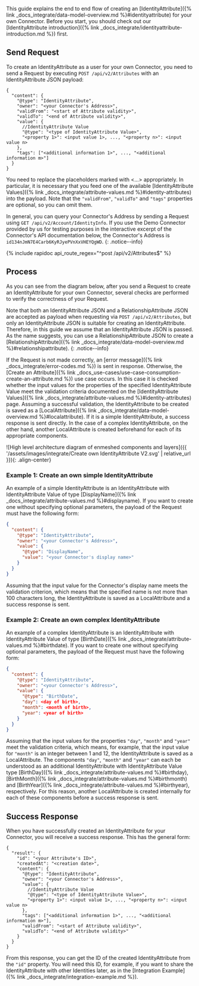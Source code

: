 This guide explains the end to end flow of creating an [IdentityAttribute]({% link _docs_integrate/data-model-overview.md %}#identityattribute) for your own Connector. Before you start, you should check out our [IdentityAttribute introduction]({% link _docs_integrate/identityattribute-introduction.md %}) first.

## Send Request

To create an IdentityAttribute as a user for your own Connector, you need to send a Request by executing `POST /api/v2/Attributes` with an IdentityAttribute JSON payload:

```jsonc
{
  "content": {
    "@type": "IdentityAttribute",
    "owner": "<your Connector's Address>",
    "validFrom": "<start of Attribute validity>",
    "validTo": "<end of Attribute validity>",
    "value": {
      //IdentityAttribute Value
      "@type": "<type of IdentityAttribute Value>",
      "<property 1>": <input value 1>, ..., "<property n>": <input value n>
    },
    "tags": ["<additional information 1>", ..., "<additional information m>"]
  }
}
```

You need to replace the placeholders marked with <...> appropriately. In particular, it is necessary that you feed one of the available [IdentityAttribute Values]({% link _docs_integrate/attribute-values.md %}#identity-attributes) into the payload. Note that the `"validFrom"`, `"validTo"` and `"tags"` properties are optional, so you can omit them.

In general, you can query your Connector's Address by sending a Request using `GET /api/v2/Account/IdentityInfo`. If you use the Demo Connector provided by us for testing purposes in the interactive excerpt of the Connector's API documentation below, the Connector's Address is `id134nJmN7E4Carb6KyRJyePVnXxVHEYQgWD`.
{: .notice--info}

{% include rapidoc api_route_regex="^post /api/v2/Attributes$" %}

## Process

As you can see from the diagram below, after you send a Request to create an IdentityAttribute for your own Connector, several checks are performed to verify the correctness of your Request.

Note that both an IdentityAttribute JSON and a RelationshipAttribute JSON are accepted as payload when requesting via `POST /api/v2/Attributes`, but only an IdentityAttribute JSON is suitable for creating an IdentityAttribute. Therefore, in this guide we assume that an IdentityAttribute JSON is passed. As the name suggests, you can use a RelationshipAttribute JSON to create a [RelationshipAttribute]({% link _docs_integrate/data-model-overview.md %}#relationshipattribute).
{: .notice--info}

If the Request is not made correctly, an [error message]({% link _docs_integrate/error-codes.md %}) is sent in response. Otherwise, the [Create an Attribute]({% link _docs_use-cases/use-case-consumption-create-an-attribute.md %}) use case occurs. In this case it is checked whether the input values for the properties of the specified IdentityAttribute Value meet the validation criteria documented on the [IdentityAttribute Values]({% link _docs_integrate/attribute-values.md %}#identity-attributes) page. Assuming a successful validation, the IdentityAttribute to be created is saved as a [LocalAttribute]({% link _docs_integrate/data-model-overview.md %}#localattribute). If it is a simple IdentityAttribute, a success response is sent directly. In the case of a complex IdentityAttribute, on the other hand, another LocalAttribute is created beforehand for each of its appropriate components.

![High level architecture diagram of enmeshed components and layers]({{ '/assets/images/integrate/Create own IdentityAttribute V2.svg' | relative_url }}){: .align-center}

### Example 1: Create an own simple IdentityAttribute

An example of a simple IdentityAttribute is an IdentityAttribute with IdentityAttribute Value of type [DisplayName]({% link _docs_integrate/attribute-values.md %}#displayname). If you want to create one without specifying optional parameters, the payload of the Request must have the following form:

```json
{
  "content": {
    "@type": "IdentityAttribute",
    "owner": "<your Connector's Address>",
    "value": {
      "@type": "DisplayName",
      "value": "<your Connector's display name>"
    }
  }
}
```

Assuming that the input value for the Connector's display name meets the validation criterion, which means that the specified name is not more than 100 characters long, the IdentityAttribute is saved as a LocalAttribute and a success response is sent.

### Example 2: Create an own complex IdentityAttribute

An example of a complex IdentityAttribute is an IdentityAttribute with IdentityAttribute Value of type [BirthDate]({% link _docs_integrate/attribute-values.md %}#birthdate). If you want to create one without specifying optional parameters, the payload of the Request must have the following form:

```json
{
  "content": {
    "@type": "IdentityAttribute",
    "owner": "<your Connector's Address>",
    "value": {
      "@type": "BirthDate",
      "day": <day of birth>,
      "month": <month of birth>,
      "year": <year of birth>
    }
  }
}
```

Assuming that the input values ​​for the properties `"day"`, `"month"` and `"year"` meet the validation criteria, which means, for example, that the input value for `"month"` is an integer between 1 and 12, the IdentityAttribute is saved as a LocalAttribute. The components `"day"`, `"month"` and `"year"` can each be understood as an additional IdentityAttribute with IdentityAttribute Value type [BirthDay]({% link _docs_integrate/attribute-values.md %}#birthday), [BirthMonth]({% link _docs_integrate/attribute-values.md %}#birthmonth) and [BirthYear]({% link _docs_integrate/attribute-values.md %}#birthyear), respectively. For this reason, another LocalAttribute is created internally for each of these components before a success response is sent.

## Success Response

When you have successfully created an IdentityAttribute for your Connector, you will receive a success response. This has the general form:

```jsonc
{
  "result": {
    "id": "<your Attribute's ID>",
    "createdAt": "<creation date>",
    "content": {
      "@type": "IdentityAttribute",
      "owner": "<your Connector's Address>",
      "value": {
        //IdentityAttribute Value
        "@type": "<type of IdentityAttribute Value>",
        "<property 1>": <input value 1>, ..., "<property n>": <input value n>
      },
      "tags": ["<additional information 1>", ..., "<additional information m>"],
      "validFrom": "<start of Attribute validity>",
      "validTo": "<end of Attribute validity>"
    }
  }
}
```

From this response, you can get the ID of the created IdentityAttribute from the `"id"` property. You will need this ID, for example, if you want to share the IdentityAttribute with other Identities later, as in the [Integration Example]({% link _docs_integrate/integration-example.md %}).
